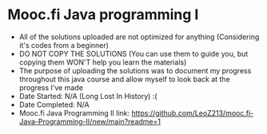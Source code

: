 # Mooc.fi Java programming I
- All of the solutions uploaded are not optimized for anything (Considering it's codes from a beginner)
- DO NOT COPY THE SOLUTIONS (You can use them to guide you, but copying them WON'T help you learn the materials)
- The purpose of uploading the solutions was to document my progress throughout this java course and allow myself to look back at the progress I've made
- Date Started: N/A (Long Lost In History) :(
- Date Completed: N/A
- Mooc.fi Java Programming II link: https://github.com/LeoZ213/mooc.fi-Java-Programming-II/new/main?readme=1
